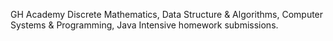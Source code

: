 GH Academy Discrete Mathematics, Data Structure & Algorithms, Computer Systems & Programming, Java Intensive homework submissions.
